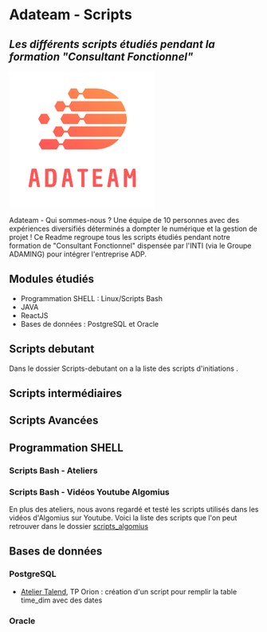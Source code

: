# Adateam - Scripts 
## _Les différents scripts étudiés pendant la formation "Consultant Fonctionnel"_

[![N|Solid](https://github.com/AdaTeamPrj/scripts-formation/blob/main/image_readme/AdaTeam_Logo.png?raw=true)](https://sites.google.com/view/adp-class/accueil)

Adateam - Qui sommes-nous ? 
Une équipe de 10 personnes avec des expériences diversifiés déterminés a dompter le numérique et la gestion de projet ! 
Ce Readme regroupe tous les scripts étudiés pendant notre formation de "Consultant Fonctionnel" dispensée par l'INTI (via le Groupe ADAMING) pour intégrer l'entreprise ADP. 

## Modules étudiés

- Programmation SHELL : Linux/Scripts Bash
- JAVA
- ReactJS
- Bases de données : PostgreSQL et Oracle


## Scripts debutant
Dans le dossier Scripts-debutant on a la liste des scripts d'initiations .

## Scripts intermédiaires
## Scripts Avancées

## Programmation SHELL
### Scripts Bash - Ateliers 

### Scripts Bash - Vidéos Youtube Algomius
En plus des ateliers, nous avons regardé et testé les scripts utilisés dans les vidéos d'Algomius sur Youtube.
Voici la liste des scripts que l'on peut retrouver dans le dossier [scripts_algomius]



## Bases de données
### PostgreSQL
- [Atelier Talend], TP Orion : création d'un script pour remplir la table time_dim avec des dates

### Oracle


[scripts_algomius]: <https://github.com/AdaTeamPrj/scripts-formation/tree/main/scripts_algomius>
[Atelier Talend]: <https://github.com/AdaTeamPrj/scripts-formation/blob/main/Bases_de_donn%C3%A9es/PostgreSQL/atelierTalend_timeDim>